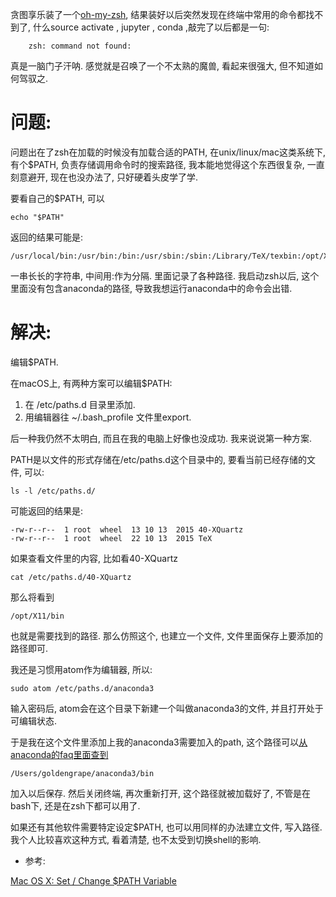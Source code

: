 <!--
.. title: macOS X 中的$PATH
.. slug: macos-x-zhong-de-path
.. date: 2018-01-03 20:38:31 UTC+08:00
.. tags:
.. category:
.. link:
.. description:
.. type: text
-->

贪图享乐装了一个[oh-my-zsh](https://github.com/robbyrussell/oh-my-zsh), 结果装好以后突然发现在终端中常用的命令都找不到了, 什么source activate , jupyter , conda ,敲完了以后都是一句:
```
    zsh: command not found:
```

真是一脑门子汗呐. 感觉就是召唤了一个不太熟的魔兽, 看起来很强大, 但不知道如何驾驭之.

<!-- TEASER_END -->

# 问题:

问题出在了zsh在加载的时候没有加载合适的PATH, 在unix/linux/mac这类系统下, 有个$PATH, 负责存储调用命令时的搜索路径, 我本能地觉得这个东西很复杂, 一直刻意避开, 现在也没办法了, 只好硬着头皮学了学.

要看自己的$PATH, 可以

```
echo "$PATH"
```

返回的结果可能是:
```
/usr/local/bin:/usr/bin:/bin:/usr/sbin:/sbin:/Library/TeX/texbin:/opt/X11/bin
```

一串长长的字符串, 中间用:作为分隔. 里面记录了各种路径. 我启动zsh以后, 这个里面没有包含anaconda的路径, 导致我想运行anaconda中的命令会出错.

# 解决:

编辑$PATH.

在macOS上, 有两种方案可以编辑$PATH:

1. 在 /etc/paths.d 目录里添加.
1. 用编辑器往 ~/.bash_profile 文件里export.

后一种我仍然不太明白, 而且在我的电脑上好像也没成功. 我来说说第一种方案.

PATH是以文件的形式存储在/etc/paths.d这个目录中的, 要看当前已经存储的文件, 可以:
```
ls -l /etc/paths.d/
```

可能返回的结果是:

    -rw-r--r--  1 root  wheel  13 10 13  2015 40-XQuartz
    -rw-r--r--  1 root  wheel  22 10 13  2015 TeX

如果查看文件里的内容, 比如看40-XQuartz
```
cat /etc/paths.d/40-XQuartz
```

那么将看到

    /opt/X11/bin

也就是需要找到的路径. 那么仿照这个, 也建立一个文件, 文件里面保存上要添加的路径即可.

我还是习惯用atom作为编辑器, 所以:
```
sudo atom /etc/paths.d/anaconda3
```

输入密码后, atom会在这个目录下新建一个叫做anaconda3的文件, 并且打开处于可编辑状态.

于是我在这个文件里添加上我的anaconda3需要加入的path, 这个路径可以[从anaconda的faq里面查到](https://docs.anaconda.com/anaconda/faq#what-is-the-default-path-for-installing-anaconda)
```
/Users/goldengrape/anaconda3/bin
```

加入以后保存. 然后关闭终端, 再次重新打开, 这个路径就被加载好了, 不管是在bash下, 还是在zsh下都可以用了.

如果还有其他软件需要特定设定$PATH, 也可以用同样的办法建立文件, 写入路径. 我个人比较喜欢这种方式, 看着清楚, 也不太受到切换shell的影响.

* 参考:

[Mac OS X: Set / Change $PATH Variable](https://www.cyberciti.biz/faq/appleosx-bash-unix-change-set-path-environment-variable/)
